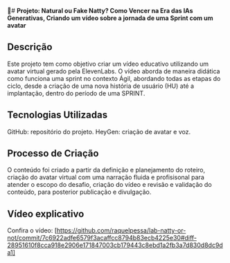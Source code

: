 📜# **Projeto: Natural ou Fake Natty? Como Vencer na Era das IAs Generativas, Criando um vídeo sobre a jornada de uma Sprint com um avatar**

## **Descrição**
Este projeto tem como objetivo criar um vídeo educativo utilizando um avatar virtual gerado pela ElevenLabs. O vídeo aborda de maneira didática como funciona uma sprint no contexto Ágil, abordando todas as etapas do ciclo, desde a criação de uma nova história de usuário (HU) até a implantação, dentro do período de uma SPRINT.

## **Tecnologias Utilizadas**
GitHub: repositório do projeto.
HeyGen: criação de avatar e voz.

## **Processo de Criação**
O conteúdo foi criado a partir da definição e planejamento do roteiro, criação do avatar virtual com uma narração fluida e profisisonal para atender o escopo do desafio, criação do vídeo e revisão e validação do conteúdo, para posterior publicação e divulgação.

## **Vídeo explicativo**
Confira o vídeo:
[https://github.com/raquelpessa/lab-natty-or-not/commit/7c6922adfe6579f3acaffcc8794b83ecb4225e30#diff-28951610f8cca918e2906e171847003cb179443c8ebd1a2fb3a7d830d8dc9da1]

